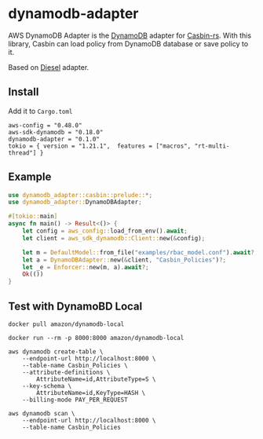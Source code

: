 # dynamodb-adapter

AWS DynamoDB Adapter is the [DynamoDB](https://github.com/fospitia/dynamodb) adapter for [Casbin-rs](https://github.com/casbin/casbin-rs). With this library, Casbin can load policy from DynamoDB database or save policy to it.

Based on [Diesel](https://github.com/casbin-rs/diesel-adapter) adapter.

## Install

Add it to `Cargo.toml`

```
aws-config = "0.48.0"
aws-sdk-dynamodb = "0.18.0"
dynamodb-adapter = "0.1.0"
tokio = { version = "1.21.1",  features = ["macros", "rt-multi-thread"] }
```

## Example

```rust
use dynamodb_adapter::casbin::prelude::*;
use dynamodb_adapter::DynamoDBAdapter;

#[tokio::main]
async fn main() -> Result<()> {
    let config = aws_config::load_from_env().await;
    let client = aws_sdk_dynamodb::Client::new(&config);

    let m = DefaultModel::from_file("examples/rbac_model.conf").await?;
    let a = DynamoDBAdapter::new(&client, "Casbin_Policies")?;
    let _e = Enforcer::new(m, a).await?;
    Ok(())
}
```

## Test with DynamoBD Local

```shell
docker pull amazon/dynamodb-local
```

```shell
docker run --rm -p 8000:8000 amazon/dynamodb-local
```

```shell
aws dynamodb create-table \
    --endpoint-url http://localhost:8000 \
    --table-name Casbin_Policies \
    --attribute-definitions \
        AttributeName=id,AttributeType=S \
    --key-schema \
        AttributeName=id,KeyType=HASH \
    --billing-mode PAY_PER_REQUEST
```

```shell
aws dynamodb scan \
    --endpoint-url http://localhost:8000 \
    --table-name Casbin_Policies
```
